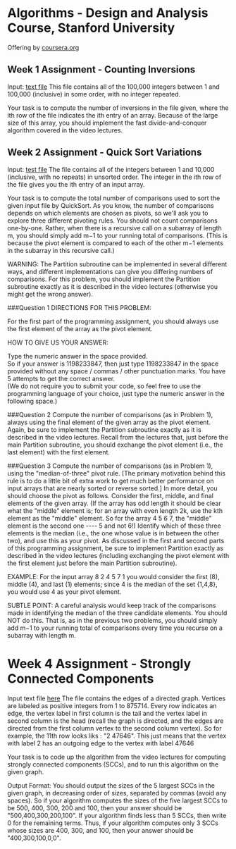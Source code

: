 Algorithms - Design and Analysis Course, Stanford University
============================================================

Offering by [coursera.org](https://class.coursera.org/algo-003/class/index)

Week 1 Assignment - Counting Inversions
---------------------------------------
Input: [text file](countinversions.in)
This file contains all of the 100,000 integers between 1 and 100,000 (inclusive) in some order, with no integer repeated.

Your task is to compute the number of inversions in the file given, where the ith row of the file indicates the ith entry of an array.
Because of the large size of this array, you should implement the fast divide-and-conquer algorithm covered in the video lectures.

Week 2 Assignment - Quick Sort Variations
-----------------------------------------
Input: [test file](quicksort.in)
The file contains all of the integers between 1 and 10,000 (inclusive, with no repeats) in unsorted order. The integer in the ith row of the file gives you the ith entry of an input array.   

Your task is to compute the total number of comparisons used to sort the given input file by QuickSort. As you know, the number of comparisons depends on which elements are chosen as pivots, so we'll ask you to explore three different pivoting rules.
You should not count comparisons one-by-one. Rather, when there is a recursive call on a subarray of length m, you should simply add m−1 to your running total of comparisons. (This is because the pivot element is compared to each of the other m−1 elements in the subarray in this recursive call.)   

WARNING: The Partition subroutine can be implemented in several different ways, and different implementations can give you differing numbers of comparisons. For this problem, you should implement the Partition subroutine exactly as it is described in the video lectures (otherwise you might get the wrong answer).   

###Question 1
DIRECTIONS FOR THIS PROBLEM:   

For the first part of the programming assignment, you should always use the first element of the array as the pivot element.   

HOW TO GIVE US YOUR ANSWER:   

Type the numeric answer in the space provided.   
So if your answer is 1198233847, then just type 1198233847 in the space provided without any space / commas / other punctuation marks. You have 5 attempts to get the correct answer.   
(We do not require you to submit your code, so feel free to use the programming language of your choice, just type the numeric answer in the following space.)   

###Question 2
Compute the number of comparisons (as in Problem 1), always using the final element of the given array as the pivot element. Again, be sure to implement the Partition subroutine exactly as it is described in the video lectures. Recall from the lectures that, just before the main Partition subroutine, you should exchange the pivot element (i.e., the last element) with the first element.

###Question 3
Compute the number of comparisons (as in Problem 1), using the "median-of-three" pivot rule. [The primary motivation behind this rule is to do a little bit of extra work to get much better performance on input arrays that are nearly sorted or reverse sorted.] In more detail, you should choose the pivot as follows. Consider the first, middle, and final elements of the given array. (If the array has odd length it should be clear what the "middle" element is; for an array with even length 2k, use the kth element as the "middle" element. So for the array 4 5 6 7, the "middle" element is the second one ---- 5 and not 6!) Identify which of these three elements is the median (i.e., the one whose value is in between the other two), and use this as your pivot. As discussed in the first and second parts of this programming assignment, be sure to implement Partition exactly as described in the video lectures (including exchanging the pivot element with the first element just before the main Partition subroutine).   

EXAMPLE: For the input array 8 2 4 5 7 1 you would consider the first (8), middle (4), and last (1) elements; since 4 is the median of the set {1,4,8}, you would use 4 as your pivot element.   

SUBTLE POINT: A careful analysis would keep track of the comparisons made in identifying the median of the three candidate elements. You should NOT do this. That is, as in the previous two problems, you should simply add m−1 to your running total of comparisons every time you recurse on a subarray with length m.

Week 4 Assignment - Strongly Connected Components
=================================================
Input text file [here](scc.txt)
The file contains the edges of a directed graph. Vertices are labeled as positive integers from 1 to 875714. Every row indicates an edge, the vertex label in first column is the tail and the vertex label in second column is the head (recall the graph is directed, and the edges are directed from the first column vertex to the second column vertex). So for example, the 11th row looks liks : "2 47646". This just means that the vertex with label 2 has an outgoing edge to the vertex with label 47646

Your task is to code up the algorithm from the video lectures for computing strongly connected components (SCCs), and to run this algorithm on the given graph. 

Output Format: You should output the sizes of the 5 largest SCCs in the given graph, in decreasing order of sizes, separated by commas (avoid any spaces). So if your algorithm computes the sizes of the five largest SCCs to be 500, 400, 300, 200 and 100, then your answer should be "500,400,300,200,100". If your algorithm finds less than 5 SCCs, then write 0 for the remaining terms. Thus, if your algorithm computes only 3 SCCs whose sizes are 400, 300, and 100, then your answer should be "400,300,100,0,0".   
